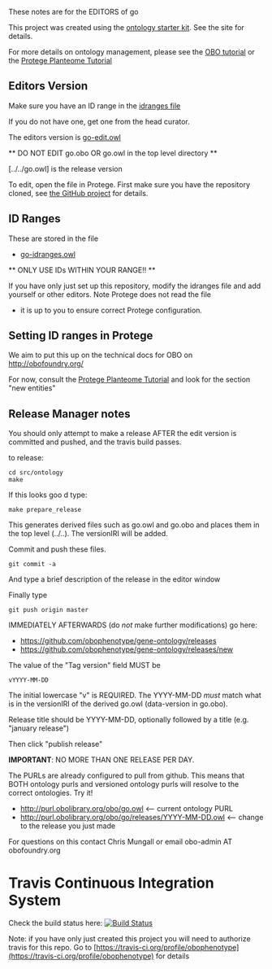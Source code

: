 These notes are for the EDITORS of go

This project was created using the [ontology starter kit](https://github.com/cmungall/ontology-starter-kit). See the site for details.

For more details on ontology management, please see the [OBO tutorial](https://github.com/jamesaoverton/obo-tutorial) or the [Protege Planteome Tutorial](https://github.com/Planteome/protege-tutorial)

## Editors Version

Make sure you have an ID range in the [idranges file](go-idranges.owl)

If you do not have one, get one from the head curator.

The editors version is [go-edit.owl](go-edit.owl)

** DO NOT EDIT go.obo OR go.owl in the top level directory **

[../../go.owl] is the release version

To edit, open the file in Protege. First make sure you have the repository cloned, see [the GitHub project](https://github.com/obophenotype/gene-ontology) for details.

## ID Ranges

These are stored in the file

 * [go-idranges.owl](go-idranges.owl)

** ONLY USE IDs WITHIN YOUR RANGE!! **

If you have only just set up this repository, modify the idranges file
and add yourself or other editors. Note Protege does not read the file
- it is up to you to ensure correct Protege configuration.


## Setting ID ranges in Protege

We aim to put this up on the technical docs for OBO on http://obofoundry.org/

For now, consult the [Protege Planteome Tutorial](https://github.com/Planteome/protege-tutorial/blob/master/presentations/protege_planteome_tutorial.doc?raw=true) and look for the section "new entities"


## Release Manager notes

You should only attempt to make a release AFTER the edit version is
committed and pushed, and the travis build passes.

to release:

    cd src/ontology
    make

If this looks goo
d type:

    make prepare_release

This generates derived files such as go.owl and go.obo and places
them in the top level (../..). The versionIRI will be added.

Commit and push these files.

    git commit -a

And type a brief description of the release in the editor window

Finally type

    git push origin master

IMMEDIATELY AFTERWARDS (do *not* make further modifications) go here:

 * https://github.com/obophenotype/gene-ontology/releases
 * https://github.com/obophenotype/gene-ontology/releases/new

The value of the "Tag version" field MUST be

    vYYYY-MM-DD

The initial lowercase "v" is REQUIRED. The YYYY-MM-DD *must* match
what is in the versionIRI of the derived go.owl (data-version in
go.obo).

Release title should be YYYY-MM-DD, optionally followed by a title (e.g. "january release")

Then click "publish release"

__IMPORTANT__: NO MORE THAN ONE RELEASE PER DAY.

The PURLs are already configured to pull from github. This means that
BOTH ontology purls and versioned ontology purls will resolve to the
correct ontologies. Try it!

 * http://purl.obolibrary.org/obo/go.owl <-- current ontology PURL
 * http://purl.obolibrary.org/obo/go/releases/YYYY-MM-DD.owl <-- change to the release you just made

For questions on this contact Chris Mungall or email obo-admin AT obofoundry.org

# Travis Continuous Integration System

Check the build status here: [![Build Status](https://travis-ci.org/obophenotype/gene-ontology.svg?branch=master)](https://travis-ci.org/obophenotype/gene-ontology)

Note: if you have only just created this project you will need to authorize travis for this repo. Go to [https://travis-ci.org/profile/obophenotype](https://travis-ci.org/profile/obophenotype) for details

